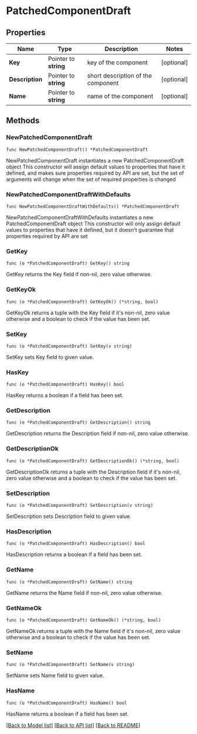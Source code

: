 # PatchedComponentDraft

## Properties

Name | Type | Description | Notes
------------ | ------------- | ------------- | -------------
**Key** | Pointer to **string** | key of the component | [optional] 
**Description** | Pointer to **string** | short description of the component | [optional] 
**Name** | Pointer to **string** | name of the component | [optional] 

## Methods

### NewPatchedComponentDraft

`func NewPatchedComponentDraft() *PatchedComponentDraft`

NewPatchedComponentDraft instantiates a new PatchedComponentDraft object
This constructor will assign default values to properties that have it defined,
and makes sure properties required by API are set, but the set of arguments
will change when the set of required properties is changed

### NewPatchedComponentDraftWithDefaults

`func NewPatchedComponentDraftWithDefaults() *PatchedComponentDraft`

NewPatchedComponentDraftWithDefaults instantiates a new PatchedComponentDraft object
This constructor will only assign default values to properties that have it defined,
but it doesn't guarantee that properties required by API are set

### GetKey

`func (o *PatchedComponentDraft) GetKey() string`

GetKey returns the Key field if non-nil, zero value otherwise.

### GetKeyOk

`func (o *PatchedComponentDraft) GetKeyOk() (*string, bool)`

GetKeyOk returns a tuple with the Key field if it's non-nil, zero value otherwise
and a boolean to check if the value has been set.

### SetKey

`func (o *PatchedComponentDraft) SetKey(v string)`

SetKey sets Key field to given value.

### HasKey

`func (o *PatchedComponentDraft) HasKey() bool`

HasKey returns a boolean if a field has been set.

### GetDescription

`func (o *PatchedComponentDraft) GetDescription() string`

GetDescription returns the Description field if non-nil, zero value otherwise.

### GetDescriptionOk

`func (o *PatchedComponentDraft) GetDescriptionOk() (*string, bool)`

GetDescriptionOk returns a tuple with the Description field if it's non-nil, zero value otherwise
and a boolean to check if the value has been set.

### SetDescription

`func (o *PatchedComponentDraft) SetDescription(v string)`

SetDescription sets Description field to given value.

### HasDescription

`func (o *PatchedComponentDraft) HasDescription() bool`

HasDescription returns a boolean if a field has been set.

### GetName

`func (o *PatchedComponentDraft) GetName() string`

GetName returns the Name field if non-nil, zero value otherwise.

### GetNameOk

`func (o *PatchedComponentDraft) GetNameOk() (*string, bool)`

GetNameOk returns a tuple with the Name field if it's non-nil, zero value otherwise
and a boolean to check if the value has been set.

### SetName

`func (o *PatchedComponentDraft) SetName(v string)`

SetName sets Name field to given value.

### HasName

`func (o *PatchedComponentDraft) HasName() bool`

HasName returns a boolean if a field has been set.


[[Back to Model list]](../README.md#documentation-for-models) [[Back to API list]](../README.md#documentation-for-api-endpoints) [[Back to README]](../README.md)


